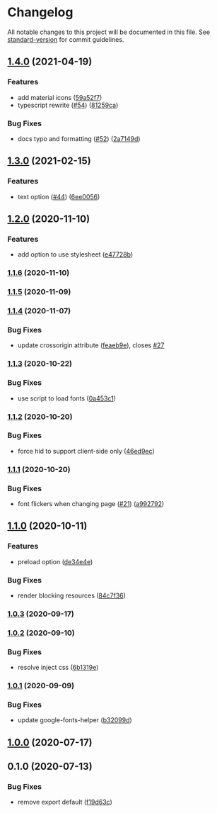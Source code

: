 # Changelog

All notable changes to this project will be documented in this file. See [standard-version](https://github.com/conventional-changelog/standard-version) for commit guidelines.

## [1.4.0](https://github.com/nuxt-community/google-fonts/compare/v1.3.0...v1.4.0) (2021-04-19)


### Features

* add material icons ([59a52f7](https://github.com/nuxt-community/google-fonts/commit/59a52f7941f88eb3ac580f09c53f0a4e93fd6ca9))
* typescript rewrite ([#54](https://github.com/nuxt-community/google-fonts/issues/54)) ([81259ca](https://github.com/nuxt-community/google-fonts/commit/81259ca0ba2cde941a66979fbb80372d9b20cd76))


### Bug Fixes

* docs typo and formatting ([#52](https://github.com/nuxt-community/google-fonts/issues/52)) ([2a7149d](https://github.com/nuxt-community/google-fonts/commit/2a7149d2f7c1bb0bec8045da19a0874678e61a69))

## [1.3.0](https://github.com/nuxt-community/google-fonts/compare/v1.2.0...v1.3.0) (2021-02-15)


### Features

* text option ([#44](https://github.com/nuxt-community/google-fonts/issues/44)) ([6ee0056](https://github.com/nuxt-community/google-fonts/commit/6ee0056d10fbdb45e836b5fc950dae6f2b26f4b7))

## [1.2.0](https://github.com/nuxt-community/google-fonts/compare/v1.1.6...v1.2.0) (2020-11-10)


### Features

* add option to use stylesheet ([e47728b](https://github.com/nuxt-community/google-fonts/commit/e47728b4ba6f4d09bf94a51a14b7b55378f69f7e))

### [1.1.6](https://github.com/nuxt-community/google-fonts/compare/v1.1.5...v1.1.6) (2020-11-10)

### [1.1.5](https://github.com/nuxt-community/google-fonts/compare/v1.1.4...v1.1.5) (2020-11-09)

### [1.1.4](https://github.com/nuxt-community/google-fonts/compare/v1.1.3...v1.1.4) (2020-11-07)


### Bug Fixes

* update crossorigin attribute ([feaeb9e](https://github.com/nuxt-community/google-fonts/commit/feaeb9e23f9522c1754918640d72bbc6ba760bf5)), closes [#27](https://github.com/nuxt-community/google-fonts/issues/27)

### [1.1.3](https://github.com/nuxt-community/google-fonts/compare/v1.1.2...v1.1.3) (2020-10-22)


### Bug Fixes

* use script to load fonts ([0a453c1](https://github.com/nuxt-community/google-fonts/commit/0a453c14375c68ea2ff95d45ae7a02702954a01f))

### [1.1.2](https://github.com/nuxt-community/google-fonts/compare/v1.1.1...v1.1.2) (2020-10-20)


### Bug Fixes

* force hid to support client-side only ([46ed9ec](https://github.com/nuxt-community/google-fonts/commit/46ed9ecd53c283c1f3dccdc8b364aa300eb4ab7e))

### [1.1.1](https://github.com/nuxt-community/google-fonts/compare/v1.1.0...v1.1.1) (2020-10-20)


### Bug Fixes

* font flickers when changing page ([#21](https://github.com/nuxt-community/google-fonts/issues/21)) ([a992792](https://github.com/nuxt-community/google-fonts/commit/a99279206e8432003303507d70b17c8561e90ea0))

## [1.1.0](https://github.com/nuxt-community/google-fonts/compare/v1.0.3...v1.1.0) (2020-10-11)


### Features

* preload option ([de34e4e](https://github.com/nuxt-community/google-fonts/commit/de34e4e557e81d01ccb4c1646992bcc3c448ff05))


### Bug Fixes

* render blocking resources ([84c7f36](https://github.com/nuxt-community/google-fonts/commit/84c7f360d6b97eb07a9970a6826b1a7b2a40274b))

### [1.0.3](https://github.com/nuxt-community/google-fonts/compare/v1.0.2...v1.0.3) (2020-09-17)

### [1.0.2](https://github.com/nuxt-community/google-fonts/compare/v1.0.1...v1.0.2) (2020-09-10)


### Bug Fixes

* resolve inject css ([6b1319e](https://github.com/nuxt-community/google-fonts/commit/6b1319e3b0f93e50624b2aa4550c05d0475b89cd))

### [1.0.1](https://github.com/nuxt-community/google-fonts/compare/v1.0.0...v1.0.1) (2020-09-09)


### Bug Fixes

* update google-fonts-helper ([b32099d](https://github.com/nuxt-community/google-fonts/commit/b32099d3d88620fcd7b4c355a07f9c589f7da5b6))

## [1.0.0](https://github.com/nuxt-community/google-fonts/compare/v0.1.0...v1.0.0) (2020-07-17)

## 0.1.0 (2020-07-13)


### Bug Fixes

* remove export default ([f19d63c](https://github.com/nuxt-community/google-fonts/commit/f19d63c18ef1b84e879ff0031cd6dd6f1bcee754))
